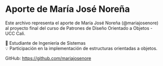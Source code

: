 # Aporte de María José Noreña

Este archivo representa el aporte de María José Noreña (@mariajosenore) al proyecto final del curso de Patrones de Diseño Orientado a Objetos - UCC Cali.

🧠 Estudiante de Ingeniería de Sistemas  
💡 Participación en la implementación de estructuras orientadas a objetos.

GitHub: https://github.com/mariajosenore
